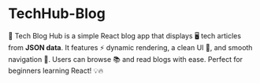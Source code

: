 # TechHub-Blog
📝 Tech Blog Hub is a simple React blog app that displays 🖥️ tech articles from **JSON data**. It features ⚡ dynamic rendering, a clean UI 🎨, and smooth navigation 🚀. Users can browse 📚 and read blogs with ease. Perfect for beginners learning React! 💡🔥
